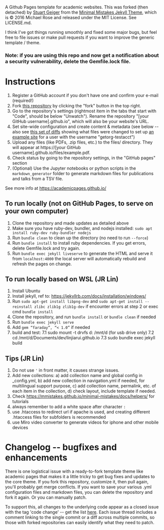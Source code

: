 A Github Pages template for academic websites. This was forked (then detached) by [Stuart Geiger](https://github.com/staeiou) from the [Minimal Mistakes Jekyll Theme](https://mmistakes.github.io/minimal-mistakes/), which is © 2016 Michael Rose and released under the MIT License. See LICENSE.md.

I think I've got things running smoothly and fixed some major bugs, but feel free to file issues or make pull requests if you want to improve the generic template / theme.

### Note: if you are using this repo and now get a notification about a security vulnerability, delete the Gemfile.lock file. 

# Instructions

1. Register a GitHub account if you don't have one and confirm your e-mail (required!)
1. Fork [this repository](https://github.com/academicpages/academicpages.github.io) by clicking the "fork" button in the top right. 
1. Go to the repository's settings (rightmost item in the tabs that start with "Code", should be below "Unwatch"). Rename the repository "[your GitHub username].github.io", which will also be your website's URL.
1. Set site-wide configuration and create content & metadata (see below -- also see [this set of diffs](http://archive.is/3TPas) showing what files were changed to set up [an example site](https://getorg-testacct.github.io) for a user with the username "getorg-testacct")
1. Upload any files (like PDFs, .zip files, etc.) to the files/ directory. They will appear at https://[your GitHub username].github.io/files/example.pdf.  
1. Check status by going to the repository settings, in the "GitHub pages" section
1. (Optional) Use the Jupyter notebooks or python scripts in the `markdown_generator` folder to generate markdown files for publications and talks from a TSV file.

See more info at https://academicpages.github.io/

## To run locally (not on GitHub Pages, to serve on your own computer)

1. Clone the repository and made updates as detailed above
1. Make sure you have ruby-dev, bundler, and nodejs installed: `sudo apt install ruby-dev ruby-bundler nodejs`
1. Run `bundle clean` to clean up the directory (no need to run `--force`)
1. Run `bundle install` to install ruby dependencies. If you get errors, delete Gemfile.lock and try again.
1. Run `bundle exec jekyll liveserve` to generate the HTML and serve it from `localhost:4000` the local server will automatically rebuild and refresh the pages on change.

## To run locally based on WSL (JR Lin)

1. Install Ubuntu
2. Install jekyll, ref to: https://jekyllrb.com/docs/installation/windows/
3. Run `sudo apt-get install libpng-dev` and `sudo apt-get install --reinstall zlibc zlib1g zlib1g-dev` if encounter errors at step 2 or exec cmd `bundle install`
4. Clone the repository, and run `bundle install` or `bundle clean` if needed
5. Run `bundle exec jekyll serve`
6. Add `gem “faraday”, “< 1.0”` if needed
7. build and test:
7.1 sudo mount -t drvfs d: /mnt/d (for usb drive only)
7.2 cd /mnt/d/Documents/dev/linjiarui.github.io
7.3 sudo bundle exec jekyll build

## Tips (JR Lin)
1. Do not use `'` in front matter, it causes strange issues.
2. Add new collections: a) add collection name and global config in _config.yml, b) add new collection in navigation.yml if needed, for multilingual support purpose, c) add collection name, permalink, etc. of each item in the collection, d) check layout, include template if needed.
3. Check https://mmistakes.github.io/minimal-mistakes/docs/helpers/ for tutorials
4. always remember to add a white space after character `:` 
5. use .htaccess to redirect url if apache is used, and creating different .htaccess files for subfolders is recommended
6. use Miro video converter to generate videos for iphone and other mobile devices

# Changelog -- bugfixes and enhancements

There is one logistical issue with a ready-to-fork template theme like academic pages that makes it a little tricky to get bug fixes and updates to the core theme. If you fork this repository, customize it, then pull again, you'll probably get merge conflicts. If you want to save your various .yml configuration files and markdown files, you can delete the repository and fork it again. Or you can manually patch. 

To support this, all changes to the underlying code appear as a closed issue with the tag 'code change' -- get the list [here](https://github.com/academicpages/academicpages.github.io/issues?q=is%3Aclosed%20is%3Aissue%20label%3A%22code%20change%22%20). Each issue thread includes a comment linking to the single commit or a diff across multiple commits, so those with forked repositories can easily identify what they need to patch.
